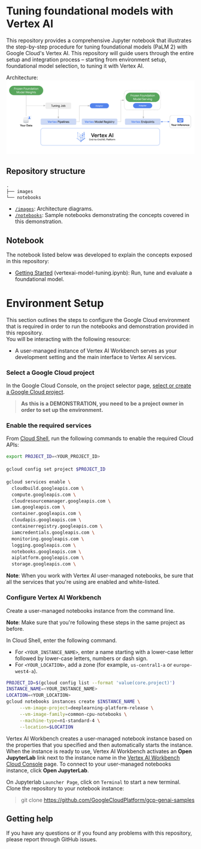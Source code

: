 # Tuning foundational models with Vertex AI

This repository provides a comprehensive Jupyter notebook that illustrates the step-by-step procedure for tuning foundational models (PaLM 2) with Google Cloud's Vertex AI. This repository will guide users through the entire setup and integration process – starting from environment setup, foundational model selection, to tuning it with Vertex AI.

Architecture:    
![Architecture](/images/architecture.png "Architecture")


## Repository structure

```
.
├── images
└── notebooks
```

- [`/images`](/images): Architecture diagrams.  
- [`/notebooks`](/notebooks): Sample notebooks demonstrating the concepts covered in this demonstration.  


## Notebook

The notebook listed below was developed to explain the concepts exposed in this repository:  
- [Getting Started](/notebooks/vertexai-model-tuning.ipynb) (vertexai-model-tuning.ipynb): Run, tune and evaluate a foundational model.


# Environment Setup

This section outlines the steps to configure the Google Cloud environment that is required in order to run the notebooks and demonstration provided in this repository.  
You will be interacting with the following resource:
 - A user-managed instance of Vertex AI Workbench serves as your development setting and the main interface to Vertex AI services.  
 

### Select a Google Cloud project

In the Google Cloud Console, on the project selector page, [select or create a Google Cloud project](https://console.cloud.google.com/projectselector2).  
> **As this is a DEMONSTRATION, you need to be a project owner in order to set up the environment.**


### Enable the required services

From [Cloud Shell](https://cloud.google.com/shell/docs/using-cloud-shelld.google.com/shell/docs/using-cloud-shell), run the following commands to enable the required Cloud APIs:

```bash
export PROJECT_ID=<YOUR_PROJECT_ID>
 
gcloud config set project $PROJECT_ID
 
gcloud services enable \
  cloudbuild.googleapis.com \
  compute.googleapis.com \
  cloudresourcemanager.googleapis.com \
  iam.googleapis.com \
  container.googleapis.com \
  cloudapis.googleapis.com \
  containerregistry.googleapis.com \
  iamcredentials.googleapis.com \
  monitoring.googleapis.com \
  logging.googleapis.com \
  notebooks.googleapis.com \
  aiplatform.googleapis.com \
  storage.googleapis.com \
```

**Note**: When you work with Vertex AI user-managed notebooks, be sure that all the services that you're using are enabled and white-listed.

### Configure Vertex AI Workbench

Create a user-managed notebooks instance from the command line.
 
**Note**: Make sure that you're following these steps in the same project as before.
 
In Cloud Shell, enter the following command.  
 - For `<YOUR_INSTANCE_NAME>`, enter a name starting with a lower-case letter followed by lower-case letters, numbers or dash sign.  
 - For `<YOUR_LOCATION>`, add a zone (for example, `us-central1-a` or `europe-west4-a`).

```bash
PROJECT_ID=$(gcloud config list --format 'value(core.project)')
INSTANCE_NAME=<YOUR_INSTANCE_NAME>
LOCATION=<YOUR_LOCATION>
gcloud notebooks instances create $INSTANCE_NAME \
     --vm-image-project=deeplearning-platform-release \
     --vm-image-family=common-cpu-notebooks \
     --machine-type=n1-standard-4 \
     --location=$LOCATION
```

Vertex AI Workbench creates a user-managed notebook instance based on the properties that you specified and then automatically starts the instance. When the instance is ready to use, Vertex AI Workbench activates an **Open JupyterLab** link next to the instance name in the [Vertex AI Workbench Cloud Console](https://console.cloud.google.com/vertex-ai/workbench/user-managed) page. To connect to your user-managed notebooks instance, click **Open JupyterLab**.

On Jupyterlab `Launcher Page`, click on `Terminal` to start a new terminal.  
Clone the repository to your notebook instance:

> git clone https://github.com/GoogleCloudPlatform/gcp-genai-samples


## Getting help

If you have any questions or if you found any problems with this repository, please report through GitHub issues.
